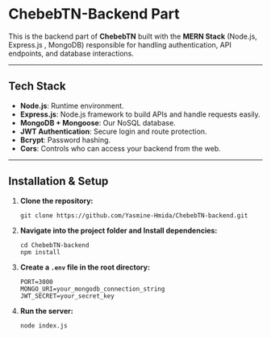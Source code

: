 # ChebebTN-Backend Part

This is the backend part of **ChebebTN** built with the **MERN Stack** (Node.js, Express.js , MongoDB) responsible for handling authentication, API endpoints, and database interactions.  

---

## Tech Stack

- **Node.js**: Runtime environment. 
- **Express.js**: Node.js framework to build APIs and handle requests easily.
- **MongoDB + Mongoose**: Our NoSQL database.  
- **JWT Authentication**: Secure login and route protection.  
- **Bcrypt**: Password hashing.
- **Cors**: Controls who can access your backend from the web.

---

## Installation & Setup

1. **Clone the repository:**
   ````
   git clone https://github.com/Yasmine-Hmida/ChebebTN-backend.git
   ````

2. **Navigate into the project folder and Install dependencies:**
   ````
   cd ChebebTN-backend
   npm install
   ````
   
3. **Create a `.env` file in the root directory:**
   ````
   PORT=3000
   MONGO_URI=your_mongodb_connection_string
   JWT_SECRET=your_secret_key
   ````
4. **Run the server:**
   ````
   node index.js
   ````
